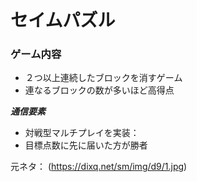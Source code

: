 
# セイムパズル
### ゲーム内容
- ２つ以上連続したブロックを消すゲーム
- 連なるブロックの数が多いほど高得点

***通信要素***
- 対戦型マルチプレイを実装：
- 目標点数に先に届いた方が勝者

元ネタ：
(https://dixq.net/sm/img/d9/1.jpg)
 